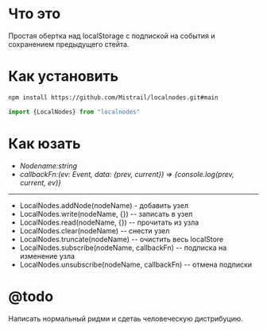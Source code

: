 # Что это
Простая обертка над localStorage с подпиской на события и сохранением предыдущего стейта.

# Как установить
```bash
npm install https://github.com/Mistrail/localnodes.git#main
```
```js
import {LocalNodes} from "localnodes"
```

# Как юзать

- *Nodename:string*
- *callbackFn:(ev: Event, data: {prev, current}) => {console.log(prev, current, ev)}*

---
- LocalNodes.addNode(nodeName) - добавить узел
- LocalNodes.write(nodeName, {}) -- записать в узел
- LocalNodes.read(nodeName, {}) -- прочитать из узла
- LocalNodes.clear(nodeName) -- снести узел
- LocalNodes.truncate(nodeName) -- очистить весь localStore
- LocalNodes.subscribe(nodeName, callbackFn) -- подписка на изменение узла
- LocalNodes.unsubscribe(nodeName, callbackFn) -- отмена подписки

# @todo
Написать нормальный ридми и сдетаь человеческую дистрибуцию.
